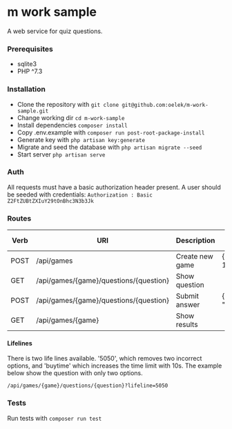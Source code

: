 # m work sample

A web service for quiz questions.

### Prerequisites
* sqlite3
* PHP ^7.3

### Installation
* Clone the repository with `git clone git@github.com:oelek/m-work-sample.git`
* Change working dir `cd m-work-sample`
* Install dependencies `composer install`
* Copy .env.example with `composer run post-root-package-install`
* Generate key with `php artisan key:generate`
* Migrate and seed the database with `php artisan migrate --seed`
* Start server `php artisan serve`

### Auth
All requests must have a basic authorization header present. 
A user should be seeded with credentials: `Authorization : Basic Z2FtZUBtZXIuY29tOnBhc3N3b3Jk`

### Routes
|Verb    |  URI                                     | Description       | Example payload        |
|--------|------------------------------------------|-------------------|------------------------|
| POST   |  /api/games                              | Create new game   | {"quiz_id": 1}         |
| GET    |  /api/games/{game}/questions/{question}  | Show question     |                        |
| POST   |  /api/games/{game}/questions/{question}  | Submit answer     | {"answer": "A string"} |
| GET    |  /api/games/{game}                       | Show results      |                        |

#### Lifelines
There is two life lines available. '5050', which removes two incorrect options, and 'buytime' which increases the time limit with 10s. The example below show the question with only two options.

```
/api/games/{game}/questions/{question}?lifeline=5050
```

### Tests
Run tests with `composer run test`
